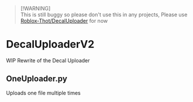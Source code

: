 
> [!WARNING]\
> This is still buggy so please don't use this in any projects, Please use [Roblox-Thot/DecalUploader](https://github.com/Roblox-Thot/DecalUploader) for now
# DecalUploaderV2
WIP Rewrite of the Decal Uploader

## OneUploader.py
Uploads one file multiple times